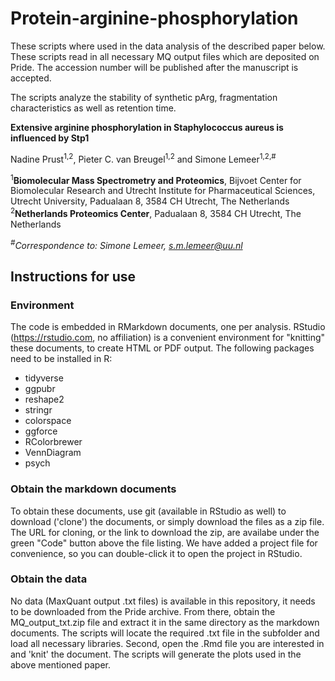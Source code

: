 # Protein-arginine-phosphorylation

These scripts where used in the data analysis of the described paper below. These scripts read in all necessary MQ output files which are deposited on Pride. The accession number will be published after the manuscript is accepted.

The scripts analyze the stability of synthetic pArg, fragmentation characteristics as well as retention time. 

**Extensive arginine phosphorylation in Staphylococcus aureus is influenced by Stp1**

Nadine Prust<sup>1,2</sup>,  Pieter C. van Breugel<sup>1,2</sup> and Simone Lemeer<sup>1,2,#</sup>

<sup>1</sup>**Biomolecular Mass Spectrometry and Proteomics**, Bijvoet Center for Biomolecular Research and Utrecht Institute for Pharmaceutical Sciences, Utrecht University, Padualaan 8, 3584 CH Utrecht, The Netherlands
<sup>2</sup>**Netherlands Proteomics Center**, Padualaan 8, 3584 CH Utrecht, The Netherlands

*<sup>#</sup>Correspondence to: Simone Lemeer, s.m.lemeer@uu.nl*

## Instructions for use

### Environment
The code is embedded in RMarkdown documents, one per analysis. RStudio (https://rstudio.com, no affiliation) is a convenient environment for "knitting" these documents, to create HTML or PDF output. The following packages need to be installed in R:

* tidyverse
* ggpubr
* reshape2
* stringr
* colorspace
* ggforce
* RColorbrewer
* VennDiagram
* psych

### Obtain the markdown documents
To obtain these documents, use git (available in RStudio as well) to download ('clone') the documents, or simply download the files as a zip file. The URL for cloning, or the link to download the zip, are availabe under the green "Code" button above the file listing.
We have added a project file for convenience, so you can double-click it to open the project in RStudio.

### Obtain the data
No data (MaxQuant output .txt files) is available in this repository, it needs to be downloaded from the Pride archive.
From there, obtain the MQ_output_txt.zip file and extract it in the same directory as the markdown documents. The scripts will locate the required .txt file in the subfolder and load all necessary libraries. 
Second, open the .Rmd file you are interested in and 'knit' the document. The scripts will generate the plots used in the above mentioned paper. 
